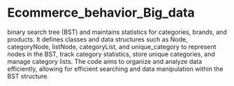 # Ecommerce_behavior_Big_data

binary search tree (BST) and maintains statistics for categories, brands, and products.
It defines classes and data structures such as Node, categoryNode, listNode, categoryList, and unique_category to represent nodes in the BST, track category statistics, store unique categories, and manage category lists. 
The code aims to organize and analyze data efficiently, allowing for efficient searching and data manipulation within the BST structure.
